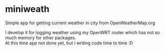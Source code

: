 # miniweath
Simple app for getting current weather in city from OpenWeatherMap.org  
  
I develop it for logging weather using my OpenWRT router which has not so much memory for other packages.  
At this time app not done yet, but i writing code time to time :D  
